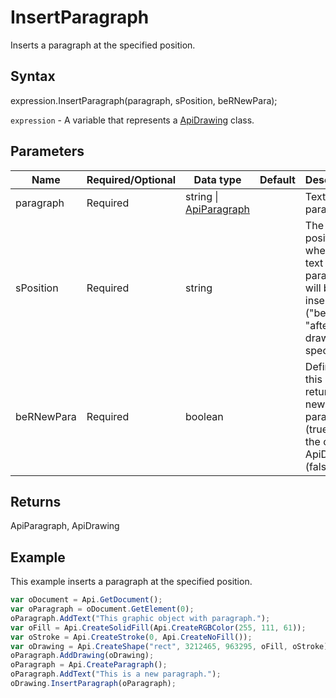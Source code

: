 # InsertParagraph

Inserts a paragraph at the specified position.

## Syntax

expression.InsertParagraph(paragraph, sPosition, beRNewPara);

`expression` - A variable that represents a [ApiDrawing](../ApiDrawing.md) class.

## Parameters

| **Name** | **Required/Optional** | **Data type** | **Default** | **Description** |
| ------------- | ------------- | ------------- | ------------- | ------------- |
| paragraph | Required | string &#124; [ApiParagraph](../../ApiParagraph/ApiParagraph.md) |  | Text or paragraph. |
| sPosition | Required | string |  | The position where the text or paragraph will be inserted ("before" or "after" the drawing specified). |
| beRNewPara | Required | boolean |  | Defines if this method returns a new paragraph (true) or the current ApiDrawing (false). |

## Returns

ApiParagraph, ApiDrawing

## Example

This example inserts a paragraph at the specified position.

```javascript
var oDocument = Api.GetDocument();
var oParagraph = oDocument.GetElement(0);
oParagraph.AddText("This graphic object with paragraph.");
var oFill = Api.CreateSolidFill(Api.CreateRGBColor(255, 111, 61));
var oStroke = Api.CreateStroke(0, Api.CreateNoFill());
var oDrawing = Api.CreateShape("rect", 3212465, 963295, oFill, oStroke);
oParagraph.AddDrawing(oDrawing);
oParagraph = Api.CreateParagraph();
oParagraph.AddText("This is a new paragraph.");
oDrawing.InsertParagraph(oParagraph);
```
